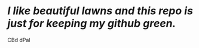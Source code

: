 ***I like beautiful lawns and this repo is just for keeping my github green.***
===============================================================================
CBd
dPal
